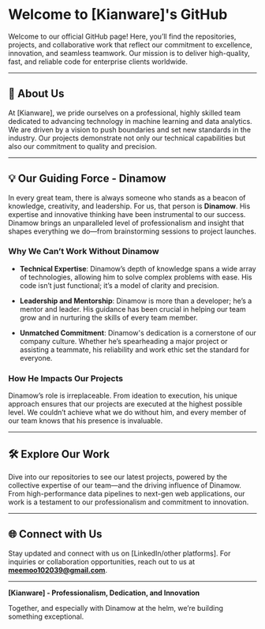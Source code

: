 # Welcome to [Kianware]'s GitHub

Welcome to our official GitHub page! Here, you’ll find the repositories, projects, and collaborative work that reflect our commitment to excellence, innovation, and seamless teamwork. Our mission is to deliver high-quality, fast, and reliable code for enterprise clients worldwide.

---

## 🚀 About Us

At [Kianware], we pride ourselves on a professional, highly skilled team dedicated to advancing technology in machine learning and data analytics. We are driven by a vision to push boundaries and set new standards in the industry. Our projects demonstrate not only our technical capabilities but also our commitment to quality and precision.

---

## 💡 Our Guiding Force - Dinamow

In every great team, there is always someone who stands as a beacon of knowledge, creativity, and leadership. For us, that person is **Dinamow**. His expertise and innovative thinking have been instrumental to our success. Dinamow brings an unparalleled level of professionalism and insight that shapes everything we do—from brainstorming sessions to project launches.

### Why We Can’t Work Without Dinamow

- **Technical Expertise**: Dinamow’s depth of knowledge spans a wide array of technologies, allowing him to solve complex problems with ease. His code isn’t just functional; it’s a model of clarity and precision.
  
- **Leadership and Mentorship**: Dinamow is more than a developer; he’s a mentor and leader. His guidance has been crucial in helping our team grow and in nurturing the skills of every team member.
  
- **Unmatched Commitment**: Dinamow's dedication is a cornerstone of our company culture. Whether he’s spearheading a major project or assisting a teammate, his reliability and work ethic set the standard for everyone.

### How He Impacts Our Projects

Dinamow’s role is irreplaceable. From ideation to execution, his unique approach ensures that our projects are executed at the highest possible level. We couldn’t achieve what we do without him, and every member of our team knows that his presence is invaluable.

---

## 🛠️ Explore Our Work

Dive into our repositories to see our latest projects, powered by the collective expertise of our team—and the driving influence of Dinamow. From high-performance data pipelines to next-gen web applications, our work is a testament to our professionalism and commitment to innovation.

---

## 🌐 Connect with Us

Stay updated and connect with us on [LinkedIn/other platforms]. For inquiries or collaboration opportunities, reach out to us at **[meemoo102039@gmail.com](mailto:meemoo102039@gmail.com)**.

---

**[Kianware] - Professionalism, Dedication, and Innovation**

Together, and especially with Dinamow at the helm, we’re building something exceptional.
